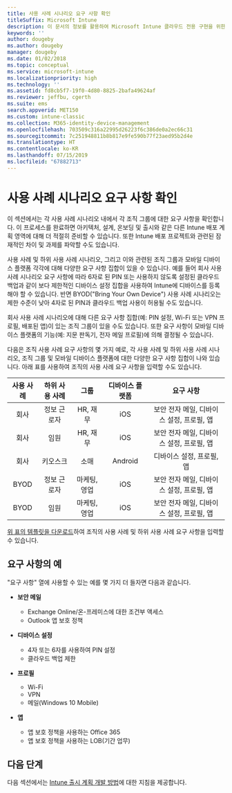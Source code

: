 ```yaml
---
title: 사용 사례 시나리오 요구 사항 확인
titleSuffix: Microsoft Intune
description: 이 문서의 정보를 활용하여 Microsoft Intune 클라우드 전용 구현을 위한 Intune 사용 사례 및 하위 사용 사례 시나리오 요구 사항을 확인할 수 있습니다.
keywords: ''
author: dougeby
ms.author: dougeby
manager: dougeby
ms.date: 01/02/2018
ms.topic: conceptual
ms.service: microsoft-intune
ms.localizationpriority: high
ms.technology: ''
ms.assetid: fd8cb5f7-19f0-4d80-8825-2bafa49624af
ms.reviewer: jeffbu, cgerth
ms.suite: ems
search.appverid: MET150
ms.custom: intune-classic
ms.collection: M365-identity-device-management
ms.openlocfilehash: 703509c316a22995d26223f6c386de0a2ec66c31
ms.sourcegitcommit: 7c251948811b8b817e9fe590b77f23aed95b2d4e
ms.translationtype: HT
ms.contentlocale: ko-KR
ms.lasthandoff: 07/15/2019
ms.locfileid: "67882713"
---
```

# <a name="determine-use-case-scenario-requirements"></a>사용 사례 시나리오 요구 사항 확인

이 섹션에서는 각 사용 사례 시나리오 내에서 각 조직 그룹에 대한 요구 사항을 확인합니다. 이 프로세스를 완료하면 아키텍처, 설계, 온보딩 및 출시와 같은 다른 Intune 배포 계획 영역에 대해 더 적절히 준비할 수 있습니다. 또한 Intune 배포 프로젝트와 관련된 잠재적인 차이 및 과제를 파악할 수도 있습니다.

사용 사례 및 하위 사용 사례 시나리오, 그리고 이와 관련된 조직 그룹과 모바일 디바이스 플랫폼 각각에 대해 다양한 요구 사항 집합이 있을 수 있습니다. 예를 들어 회사 사용 사례 시나리오 요구 사항에 따라 6자로 된 PIN 또는 사용하지 않도록 설정된 클라우드 백업과 같이 보다 제한적인 디바이스 설정 집합을 사용하여 Intune에 디바이스를 등록해야 할 수 있습니다. 반면 BYOD("Bring Your Own Device") 사용 사례 시나리오는 제한 수준이 낮아 4자로 된 PIN과 클라우드 백업 사용이 허용될 수도 있습니다.

회사 사용 사례 시나리오에 대해 다른 요구 사항 집합(예: PIN 설정, Wi-Fi 또는 VPN 프로필, 배포된 앱)이 있는 조직 그룹이 있을 수도 있습니다. 또한 요구 사항이 모바일 디바이스 플랫폼의 기능(예: 지문 판독기, 전자 메일 프로필)에 의해 결정될 수 있습니다.

다음은 조직 사용 사례 요구 사항의 몇 가지 예로, 각 사용 사례 및 하위 사용 사례 시나리오, 조직 그룹 및 모바일 디바이스 플랫폼에 대한 다양한 요구 사항 집합이 나와 있습니다. 아래 표를 사용하여 조직의 사용 사례 요구 사항을 입력할 수도 있습니다.

| **사용 사례** | **하위 사용 사례** | **그룹** | **디바이스 플랫폼** | **요구 사항** |
|:---:|:---:|:---:|:---:|:---:|
| 회사 | 정보 근로자 | HR, 재무 | iOS | 보안 전자 메일, 디바이스 설정, 프로필, 앱 |                                                          
| 회사 | 임원 | HR, 재무 | iOS | 보안 전자 메일, 디바이스 설정, 프로필, 앱 |                                                         
| 회사 | 키오스크 | 소매 | Android | 디바이스 설정, 프로필, 앱 |
| BYOD | 정보 근로자 | 마케팅, 영업 | iOS | 보안 전자 메일, 디바이스 설정, 프로필, 앱 |                                                         
| BYOD | 임원 | 마케팅, 영업 | iOS | 보안 전자 메일, 디바이스 설정, 프로필, 앱 |

[위 표의 템플릿을 다운로드](https://gallery.technet.microsoft.com/Intune-deployment-planning-fae156c2?redir=0)하여 조직의 사용 사례 및 하위 사용 사례 요구 사항을 입력할 수 있습니다.


## <a name="examples-of-requirements"></a>요구 사항의 예

"요구 사항" 열에 사용할 수 있는 예를 몇 가지 더 들자면 다음과 같습니다.

- **보안 메일**
  - Exchange Online/온-프레미스에 대한 조건부 액세스
  - Outlook 앱 보호 정책

- **디바이스 설정**
  - 4자 또는 6자를 사용하여 PIN 설정
  - 클라우드 백업 제한

- **프로필**
  - Wi-Fi
  - VPN
  - 메일(Windows 10 Mobile)

- **앱**
  - 앱 보호 정책을 사용하는 Office 365
  - 앱 보호 정책을 사용하는 LOB(기간 업무)

## <a name="next-steps"></a>다음 단계

다음 섹션에서는 [Intune 출시 계획 개발 방법](planning-guide-rollout-plan.md)에 대한 지침을 제공합니다.

